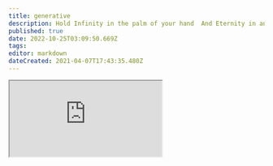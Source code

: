 ```yaml
---
title: generative
description: Hold Infinity in the palm of your hand  And Eternity in an hour
published: true
date: 2022-10-25T03:09:50.669Z
tags: 
editor: markdown
dateCreated: 2021-04-07T17:43:35.480Z
---
```


<iframe src="https://p3r7.github.io/norns-gallery-render/?category=generative"id="gallery-iframe"></iframe>
